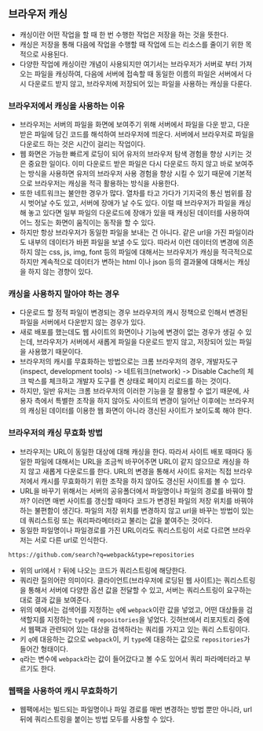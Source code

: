## 브라우저 캐싱

-   캐싱이란 어떤 작업을 할 때 한 번 수행한 작업은 저장을 하는 것을 뜻한다.
-   캐싱은 저장을 통해 다음에 작업을 수행할 때 작업에 드는 리소스를 줄이기 위한 목적으로 사용된다.
-   다양한 작업에 캐싱이란 개념이 사용되지만 여기서는 브라우저가 서버로 부터 가져오는 파일을 캐싱하여, 다음에 서버에 접속할 때 동일한 이름의 파일은 서버에서 다시 다운로드 받지 않고, 브라우저에 저장되어 있는 파일을 사용하는 캐싱을 다룬다.

### 브라우저에서 캐싱을 사용하는 이유

-   브라우저는 서버의 파일을 화면에 보여주기 위해 서버에서 파일을 다운 받고, 다운 받은 파일에 담긴 코드를 해석하여 브라우저에 띄운다. 서버에서 브라우저로 파일을 다운로드 하는 것은 시간이 걸리는 작업이다.
-   웹 화면은 가능한 빠르게 로딩이 되어 유저의 브라우저 탐색 경험을 향상 시키는 것은 중요한 일이다. 이미 다운로드 받은 파일은 다시 다운로드 하지 않고 바로 보여주는 방식을 사용하면 유저의 브라우저 사용 경험을 향상 시킬 수 있기 때문에 기본적으로 브라우저는 캐싱을 적극 활용하는 방식을 사용한다.
-   또한 네트워크는 불안한 경우가 많다. 열차를 타고 가다가 기지국의 통신 범위를 잠시 벗어날 수도 있고, 서버에 장애가 날 수도 있다. 이럴 때 브라우저가 파일을 캐싱해 놓고 있다면 일부 파일의 다운로드에 장애가 있을 때 캐싱된 데이터를 사용하여 어느 정도는 화면이 움직이는 동작을 할 수 있다.
-   하지만 항상 브라우저가 동일한 파일을 보내는 건 아니다. 같은 url을 가진 파일이라도 내부의 데이터가 바뀐 파일을 보낼 수도 있다. 따라서 이런 데이터의 변경에 의존하지 않는 css, js, img, font 등의 파일에 대해서는 브라우저가 캐싱을 적극적으로 하지만 계속적으로 데이터가 변하는 html 이나 json 등의 결과물에 대해서는 캐싱을 하지 않는 경향이 있다.

### 캐싱을 사용하지 말아야 하는 경우

-   다운로드 할 정적 파일이 변경되는 경우 브라우저의 캐시 정책으로 인해서 변경된 파일을 서버에서 다운받지 않는 경우가 있다.
-   새로 배포를 했는데도 웹 사이트의 화면이나 기능에 변경이 없는 경우가 생길 수 있는데, 브라우저가 서버에서 새롭게 파일을 다운로드 받지 않고, 저장되어 있는 파일을 사용했기 때문이다.
-   브라우저의 캐시를 무효화하는 방법으로는 크롬 브라우저의 경우, 개발자도구(inspect, development tools) -> 네트워크(network) -> Disable Cache의 체크 박스를 체크하고 개발자 도구를 켠 상태로 페이지 리로드를 하는 것이다.
-   하지만, 일반 유저는 크롬 브라우저의 이러한 기능을 잘 활용할 수 없기 때문에, 사용자 측에서 특별한 조작을 하지 않아도 사이트의 변경이 일어난 이후에는 브라우저의 캐싱된 데이터를 이용한 웹 화면이 아니라 갱신된 사이트가 보이도록 해야 한다.

### 브라우저의 캐싱 무효화 방법

-   브라우저는 URL이 동일한 대상에 대해 캐싱을 한다. 따라서 사이트 배포 때마다 동일한 파일에 대해서는 URL을 조금씩 바꾸어주면 URL이 같지 않으므로 캐싱을 하지 않고 새롭게 다운로드를 한다. URL의 변경을 통해서 사이트 유저는 직접 브라우저에서 캐시를 무효화하기 위한 조작을 하지 않아도 갱신된 사이트를 볼 수 있다.
-   URL을 바꾸기 위해서는 서버의 공유폴더에서 파일명이나 파일의 경로를 바꿔야 할까? 이러면 매번 사이트를 갱신할 때마다 코드가 변경된 파일의 저장 위치를 바꿔야 하는 불편함이 생긴다. 파일의 저장 위치를 변경하지 않고 url을 바꾸는 방법이 있는데 쿼리스트링 또는 쿼리파라메터라고 불리는 값을 붙여주는 것이다.
-   동일한 파일명이나 파일경로를 가진 URL이라도 쿼리스트링이 서로 다르면 브라우저는 서로 다른 url로 인식한다.

```
https://github.com/search?q=webpack&type=repositories
```

-   위의 url에서 `?` 뒤에 나오는 코드가 쿼리스트링에 해당한다.
-   쿼리란 질의어란 의미이다. 클라이언트(브라우저에 로딩된 웹 사이트)는 쿼리스트링을 통해서 서버에 다양한 옵션 값을 전달할 수 있고, 서버는 쿼리스트링이 요구하는 대로 결과 값을 보여준다.
-   위의 예에서는 검색어를 지정하는 `q`에 `webpack`이란 값을 넣었고, 어떤 대상들을 검색할지를 지정하는 `type`에 `repositories`을 넣었다. 깃허브에서 리포지토리 중에서 웹팩과 관련되어 있는 대상을 검색하라는 쿼리를 가지고 있는 쿼리 스트링이다.
-   키 `q`에 대응하는 값으로 `webpack`이, 키 `type`에 대응하는 값으로 `repositories`가 들어간 형태이다.
-   `q`라는 변수에 `webpack`라는 값이 들어갔다고 볼 수도 있어서 쿼리 파라메터라고 부르기도 한다.

### 웹팩을 사용하여 캐시 무효화하기

-   웹팩에서는 빌드되는 파일명이나 파일 경로를 매번 변경하는 방법 뿐만 아니라, url 뒤에 쿼리스트링을 붙이는 방법 모두를 사용할 수 있다.
